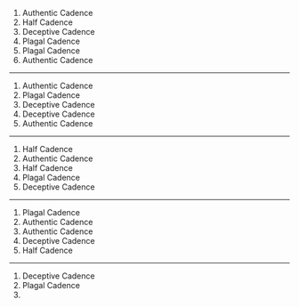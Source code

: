1. Authentic Cadence
2. Half Cadence
3. Deceptive Cadence
4. Plagal Cadence
5. Plagal Cadence
6. Authentic Cadence
---
1. Authentic Cadence
2. Plagal Cadence
3. Deceptive Cadence
4. Deceptive Cadence
5. Authentic Cadence
---
1. Half Cadence
2. Authentic Cadence
3. Half Cadence
4. Plagal Cadence
5. Deceptive Cadence
---
1. Plagal Cadence
2. Authentic Cadence
3. Authentic Cadence
4. Deceptive Cadence
5. Half Cadence 
---
1. Deceptive Cadence
2. Plagal Cadence
3. 